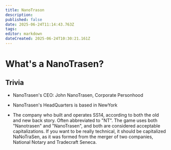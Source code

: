 ```yaml
---
title: NanoTrason
description: 
published: false
date: 2025-06-24T11:14:43.763Z
tags: 
editor: markdown
dateCreated: 2025-06-24T10:30:21.161Z
---
```


# What's a NanoTrasen?

















## Trivia

- NanoTrasen's CEO: John NanoTrasen, Corporate Personhood

- NanoTrasen's HeadQuarters is based in NewYork

- The company who built and operates SS14, according to both the old and new back story. Often abbreviated to "NT". The game uses both "Nanotrasen" and "NanoTrasen", and both are considered acceptable capitalizations. If you want to be really technical, it should be capitalized NaNoTraSen, as it was formed from the merger of two companies, National Notary and Tradecraft Seneca.

